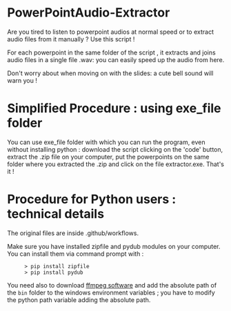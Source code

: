 # PowerPointAudio-Extractor

Are you tired to listen to powerpoint audios at normal speed or to extract audio files from it manually ? Use this script ! 

For each powerpoint in the same folder of the script , it extracts and joins audio files in a single file .wav: you can easily speed up the audio from here. 

Don't worry about when moving on with the slides: a cute bell sound will warn you ! 

# Simplified Procedure : using exe_file folder

You can use exe_file folder with which you can run the program, even without installing python : download the script clicking on the 'code' button, extract the .zip file on your computer, put the powerpoints on the same folder where you extracted the .zip and click on the file extractor.exe. That's it !

# Procedure for Python users : technical details 

The original files are inside .github/workflows.

Make sure you have installed zipfile and pydub modules on your computer.
You can install them via command prompt with :
<figure><pre><code>> pip install zipfile
> pip install pydub
</code></pre></figure>

You need also to download [ffmpeg software](https://ffmpeg.org/download.html) and add the absolute path of the <code>bin</code> folder to the windows environment variables ; you have to modify the python path variable adding the absolute path.

